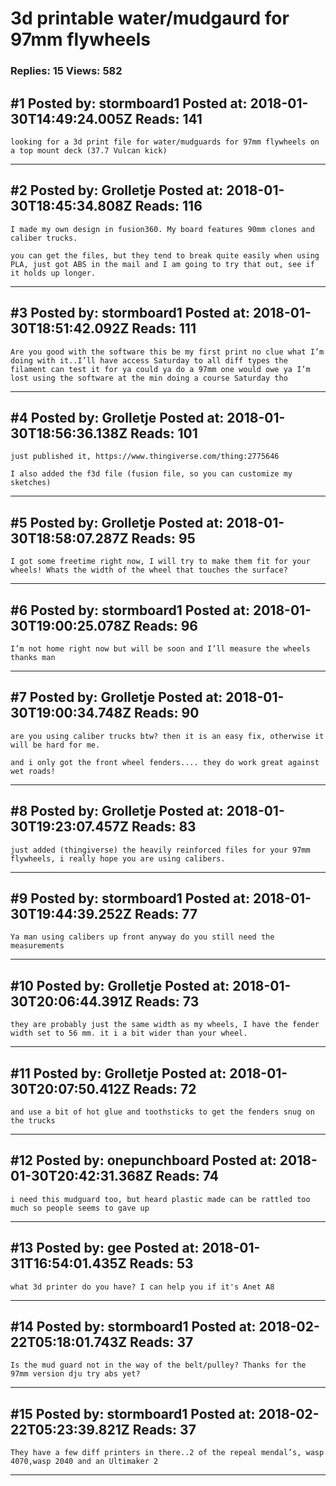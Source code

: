 # 3d printable water/mudgaurd for 97mm flywheels

### Replies: 15 Views: 582

## \#1 Posted by: stormboard1 Posted at: 2018-01-30T14:49:24.005Z Reads: 141

```
looking for a 3d print file for water/mudguards for 97mm flywheels on a top mount deck (37.7 Vulcan kick)
```

---
## \#2 Posted by: Grolletje Posted at: 2018-01-30T18:45:34.808Z Reads: 116

```
I made my own design in fusion360. My board features 90mm clones and caliber trucks.

you can get the files, but they tend to break quite easily when using PLA, just got ABS in the mail and I am going to try that out, see if it holds up longer.
```

---
## \#3 Posted by: stormboard1 Posted at: 2018-01-30T18:51:42.092Z Reads: 111

```
Are you good with the software this be my first print no clue what I’m doing with it..I’ll have access Saturday to all diff types the filament can test it for ya could ya do a 97mm one would owe ya I’m lost using the software at the min doing a course Saturday tho
```

---
## \#4 Posted by: Grolletje Posted at: 2018-01-30T18:56:36.138Z Reads: 101

```
just published it, https://www.thingiverse.com/thing:2775646

I also added the f3d file (fusion file, so you can customize my sketches)
```

---
## \#5 Posted by: Grolletje Posted at: 2018-01-30T18:58:07.287Z Reads: 95

```
I got some freetime right now, I will try to make them fit for your wheels! Whats the width of the wheel that touches the surface?
```

---
## \#6 Posted by: stormboard1 Posted at: 2018-01-30T19:00:25.078Z Reads: 96

```
I’m not home right now but will be soon and I’ll measure the wheels thanks man
```

---
## \#7 Posted by: Grolletje Posted at: 2018-01-30T19:00:34.748Z Reads: 90

```
are you using caliber trucks btw? then it is an easy fix, otherwise it will be hard for me.

and i only got the front wheel fenders.... they do work great against wet roads!
```

---
## \#8 Posted by: Grolletje Posted at: 2018-01-30T19:23:07.457Z Reads: 83

```
just added (thingiverse) the heavily reinforced files for your 97mm flywheels, i really hope you are using calibers.
```

---
## \#9 Posted by: stormboard1 Posted at: 2018-01-30T19:44:39.252Z Reads: 77

```
Ya man using calibers up front anyway do you still need the measurements
```

---
## \#10 Posted by: Grolletje Posted at: 2018-01-30T20:06:44.391Z Reads: 73

```
they are probably just the same width as my wheels, I have the fender width set to 56 mm. it i a bit wider than your wheel.
```

---
## \#11 Posted by: Grolletje Posted at: 2018-01-30T20:07:50.412Z Reads: 72

```
and use a bit of hot glue and toothsticks to get the fenders snug on the trucks
```

---
## \#12 Posted by: onepunchboard Posted at: 2018-01-30T20:42:31.368Z Reads: 74

```
i need this mudguard too, but heard plastic made can be rattled too much so people seems to gave up
```

---
## \#13 Posted by: gee Posted at: 2018-01-31T16:54:01.435Z Reads: 53

```
what 3d printer do you have? I can help you if it's Anet A8
```

---
## \#14 Posted by: stormboard1 Posted at: 2018-02-22T05:18:01.743Z Reads: 37

```
Is the mud guard not in the way of the belt/pulley? Thanks for the 97mm version dju try abs yet?
```

---
## \#15 Posted by: stormboard1 Posted at: 2018-02-22T05:23:39.821Z Reads: 37

```
They have a few diff printers in there..2 of the repeal mendal’s, wasp 4070,wasp 2040 and an Ultimaker 2
```

---
